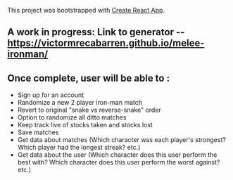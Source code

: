This project was bootstrapped with [Create React App](https://github.com/facebook/create-react-app).

## A work in progress: Link to generator -- https://victormrecabarren.github.io/melee-ironman/
## Once complete, user will be able to :
- Sign up for an account 
- Randomize a new 2 player iron-man match
- Revert to original "snake vs reverse-snake" order
- Option to randomize all ditto matches
- Keep track live of stocks taken and stocks lost
- Save matches
- Get data about matches (Which character was each player's strongest? Which player had the longest streak? etc.)
- Get data about the user (Which character does this user perform the best with? Which character does this user perform the worst against? etc.)
